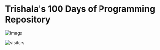 # Trishala's 100 Days of Programming Repository

![image](https://user-images.githubusercontent.com/67598040/129239171-3ade3df5-0f69-4288-bde3-54417f745fc9.png)

![visitors](https://visitor-badge.glitch.me/badge?page_id=page.id)
